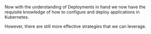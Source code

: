 Now with the understanding of Deployments in hand we now have the requisite knowledge of how to configure and deploy applications in Kubernetes.

However, there are still more effective strategies that we can leverage.
